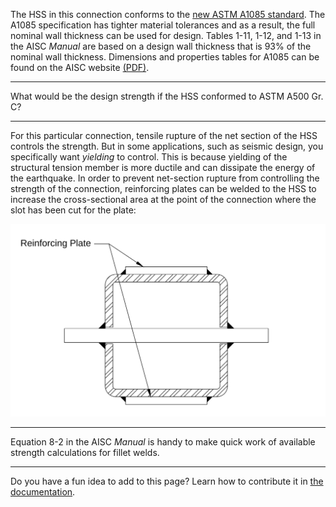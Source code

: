 
The HSS in this connection conforms to the [new ASTM A1085 standard](https://www.aisc.org/publications/steel-construction-manual-resources/#37587). 
The A1085 specification has tighter material tolerances and as a result, the full 
nominal wall thickness can be used for design. Tables 1-11, 1-12, and 1-13 in the 
AISC *Manual* are based on a design wall thickness that is 93% of the nominal wall thickness.
Dimensions and properties tables for A1085 can be found on the AISC website
[(PDF)](https://www.aisc.org/globalassets/product-files-not-searched/manuals/a1085-dimension-and-properties_square_7-10-2018.pdf).

--------------------------------------------------------------------------------

What would be the design strength if the HSS conformed to ASTM A500 Gr. C? 

--------------------------------------------------------------------------------

For this particular connection, tensile rupture of the net section of the HSS controls the strength. But
in some applications, such as seismic design, you specifically want *yielding*
to control. This is because yielding of the structural tension member is more ductile and can
dissipate the energy of the earthquake. In order to prevent net-section rupture from
controlling the strength of the connection, reinforcing plates can be welded to the HSS
to increase the cross-sectional area at the point of the connection where the
slot has been cut for the plate:

![Cross-sectional view of reinforced HSS](./reinforced-hss.svg)

--------------------------------------------------------------------------------

Equation 8-2 in the AISC *Manual* is handy to make quick work of available strength 
calculations for fillet welds. 

--------------------------------------------------------------------------------

Do you have a fun idea to add to this page? Learn how to contribute it in [the documentation](../docs/#Adding-a-more-fun-item).

